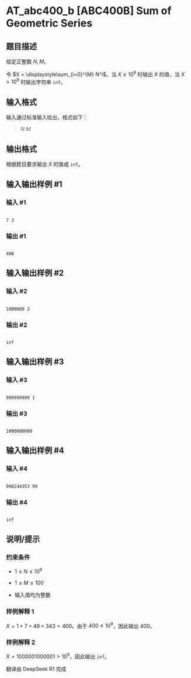 # AT_abc400_b [ABC400B] Sum of Geometric Series

## 题目描述

给定正整数 $N, M$。

令 $X = \displaystyle\sum_{i=0}^{M} N^i$。当 $X \leq 10^9$ 时输出 $X$ 的值，当 $X > 10^9$ 时输出字符串 `inf`。

## 输入格式

输入通过标准输入给出，格式如下：

> $N$ $M$

## 输出格式

根据题目要求输出 $X$ 的值或 `inf`。

## 输入输出样例 #1

### 输入 #1

```
7 3
```

### 输出 #1

```
400
```

## 输入输出样例 #2

### 输入 #2

```
1000000 2
```

### 输出 #2

```
inf
```

## 输入输出样例 #3

### 输入 #3

```
999999999 1
```

### 输出 #3

```
1000000000
```

## 输入输出样例 #4

### 输入 #4

```
998244353 99
```

### 输出 #4

```
inf
```

## 说明/提示

### 约束条件

- $1 \leq N \leq 10^9$
- $1 \leq M \leq 100$
- 输入值均为整数

### 样例解释 1

$X = 1 + 7 + 49 + 343 = 400$。由于 $400 \leq 10^9$，因此输出 $400$。

### 样例解释 2

$X = 1000001000001 > 10^9$，因此输出 `inf`。

翻译由 DeepSeek R1 完成